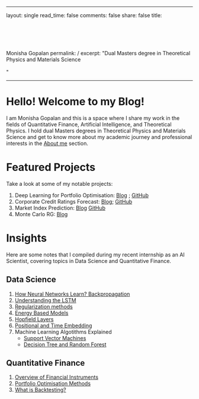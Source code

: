 ---
layout: single
read_time: false
comments: false
share: false
title: <br><br><br><br><br><br>Monisha Gopalan
permalink: /
excerpt: "Dual Masters degree in Theoretical Physics and Materials Science<br><br>"

----

# Hello! Welcome to my Blog!

I am Monisha Gopalan and this is a space where I share my work in the fields of Quantitative Finance, Artificial Intelligence, and Theoretical Physics. I hold dual Masters degrees in Theoretical Physics and Materials Science and get to know more about my academic journey and professional interests in the [About me](aboutme.md) section.

# Featured Projects

Take a look at some of my notable projects:

1. Deep Learning for Portfolio Optimisation: [Blog](projects/deep-portfolio-optimisation.md) ; [GitHub](https://github.com/monishagopalan/deep-learning-portfolio-optimisation)
2. Corporate Credit Ratings Forecast: [Blog](projects/credit-rating.md); [GitHub](https://github.com/monishagopalan/credit-rating-forecast.git)
3. Market Index Prediction: [Blog](projects/market-index.md) [GitHub](https://github.com/monishagopalan/market-index-prediction.git)
4. Monte Carlo RG: [Blog](projects/monte-carlo.md)

# Insights 

Here are some notes that I compiled during my recent internship as an AI Scientist, covering topics in Data Science and Quantitative Finance.

## Data Science

1. [How Neural Networks Learn? Backpropagation](data-science/backpropagation.md)
2. [Understanding the LSTM](data-science/lstm.md)
3. [Regularization methods](data-science/regularization.md)
4. [Energy Based Models](data-science/ebm.md)
5. [Hopfield Layers](data-science/hopfield-networks.md)
6. [Positional and Time Embedding](data-science/pos-time-embed.md)
7. Machine Learning Algotithms Explained
    - [Support Vector Machines](data-science/svm.md)
    - [Decision Tree and Random Forest](data-science/random-forest.md)

## Quantitative Finance

1. [Overview of Financial Instruments](quant-finance/financial-instruments.md)
2. [Portfolio Optimisation Methods](quant-finance/portfolio-optimisation-methods.md)
3. [What is Backtesting?](quant-finance/backtesting.md)

